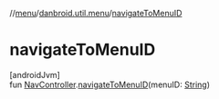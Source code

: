 //[menu](../../index.md)/[danbroid.util.menu](index.md)/[navigateToMenuID](navigate-to-menu-i-d.md)

# navigateToMenuID

[androidJvm]\
fun [NavController](https://developer.android.com/reference/kotlin/androidx/navigation/NavController.html).[navigateToMenuID](navigate-to-menu-i-d.md)(menuID: [String](https://kotlinlang.org/api/latest/jvm/stdlib/kotlin/-string/index.html))
